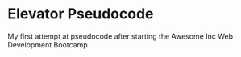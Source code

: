# Elevator Pseudocode
My first attempt at pseudocode after starting the Awesome Inc Web Development Bootcamp

